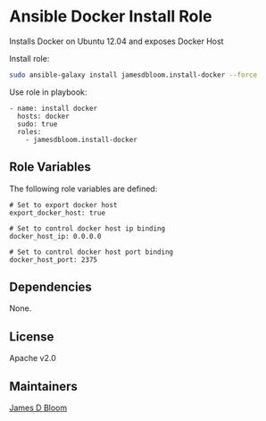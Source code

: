 Ansible Docker Install Role
===========================

Installs Docker on Ubuntu 12.04 and exposes Docker Host

Install role:
```bash
sudo ansible-galaxy install jamesdbloom.install-docker --force
```

Use role in playbook:
```
- name: install docker
  hosts: docker
  sudo: true
  roles:
    - jamesdbloom.install-docker
```

Role Variables
--------------

The following role variables are defined:

```
# Set to export docker host
export_docker_host: true

# Set to control docker host ip binding
docker_host_ip: 0.0.0.0

# Set to control docker host port binding
docker_host_port: 2375
```

Dependencies
------------

None.

License
-------

Apache v2.0

Maintainers
-------

[James D Bloom](http://blog.jamesdbloom.com)
